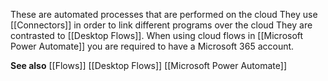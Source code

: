 These are automated processes that are performed on the cloud
They use [[Connectors]] in order to link different programs over the cloud
They are contrasted to [[Desktop Flows]].
When using cloud flows in [[Microsoft Power Automate]] you are required to have a Microsoft 365 account.

**See also**
[[Flows]]
[[Desktop Flows]]
[[Microsoft Power Automate]]
